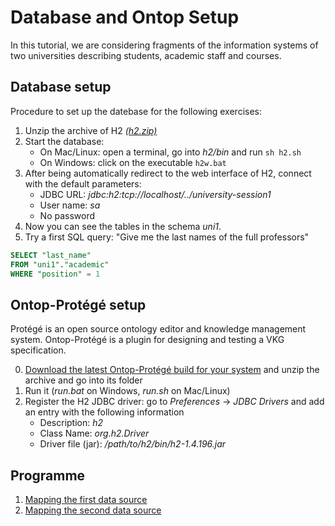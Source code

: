 # Database and Ontop Setup

In this tutorial, we are considering fragments of the information systems
of two universities describing students, academic staff and courses.

## Database setup

Procedure to set up the datebase for the following exercises:

1. Unzip the archive of H2 [*(h2.zip)*](../h2.zip)
2. Start the database:
   * On Mac/Linux: open a terminal, go into *h2/bin* and run `sh h2.sh`
   * On Windows: click on the executable `h2w.bat`
3. After being automatically redirect to the web interface of H2, connect with the default parameters:
     * JDBC URL:  *jdbc:h2:tcp://localhost/../university-session1*
     * User name: *sa*
     * No password
4. Now you can see the tables in the schema *uni1*.
5. Try a first SQL query: "Give me the last names of the full professors"

```sql
SELECT "last_name"
FROM "uni1"."academic"
WHERE "position" = 1
```

## Ontop-Protégé setup

Protégé is an open source ontology editor and knowledge management system. Ontop-Protégé is a plugin for designing and testing a VKG specification.

0. [Download the latest Ontop-Protégé build for your system](https://sourceforge.net/projects/ontop4obda/files) and unzip the archive and go into its folder
1. Run it (*run.bat* on Windows, *run.sh* on Mac/Linux)
2. Register the H2 JDBC driver: go to *Preferences* -> *JDBC Drivers* and add an entry with the following information
     * Description: *h2*
     * Class Name: *org.h2.Driver*
     * Driver file (jar): */path/to/h2/bin/h2-1.4.196.jar*

## Programme


 1. [Mapping the first data source](university-1.md)
 2. [Mapping the second data source](university-2.md)
